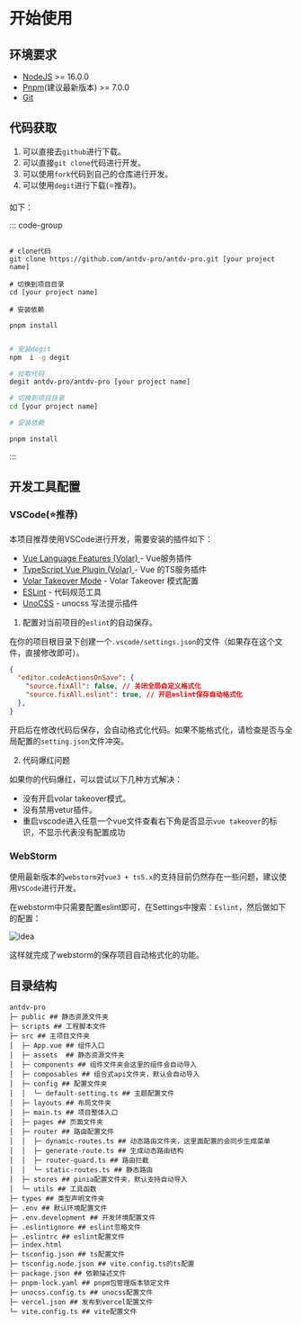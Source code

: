 # 开始使用

## 环境要求

- [NodeJS](https://nodejs.org/en) >= 16.0.0
- [Pnpm](https://pnpm.io/zh/)(建议最新版本) >= 7.0.0
- [Git](https://git-scm.com/)


## 代码获取

1. 可以直接去`github`进行下载。
2. 可以直接`git clone`代码进行开发。
3. 可以使用`fork`代码到自己的仓库进行开发。
4. 可以使用`degit`进行下载(⭐️推荐)。

如下：

::: code-group

```shell [git clone]

# clone代码
git clone https://github.com/antdv-pro/antdv-pro.git [your project name]

# 切换到项目目录
cd [your project name]

# 安装依赖

pnpm install

```

```bash [degit下载]

# 安装degit
npm  i -g degit

# 拉取代码
degit antdv-pro/antdv-pro [your project name]

# 切换到项目目录
cd [your project name]

# 安装依赖

pnpm install
```
:::
## 开发工具配置


### VSCode(⭐️推荐)


本项目推荐使用VSCode进行开发，需要安装的插件如下：

- [Vue Language Features (Volar) ](https://marketplace.visualstudio.com/items?itemName=Vue.volar) - Vue服务插件
- [TypeScript Vue Plugin (Volar) ](https://marketplace.visualstudio.com/items?itemName=Vue.vscode-typescript-vue-plugin) - Vue 的TS服务插件
- [Volar Takeover Mode](https://cn.vuejs.org/guide/typescript/overview.html#volar-takeover-mode) - Volar Takeover 模式配置
- [ESLint](https://marketplace.visualstudio.com/items?itemName=dbaeumer.vscode-eslint) - 代码规范工具
- [UnoCSS](https://marketplace.visualstudio.com/items?itemName=antfu.unocss) - unocss 写法提示插件

1. 配置对当前项目的`eslint`的自动保存。

在你的项目根目录下创建一个`.vscode/settings.json`的文件（如果存在这个文件，直接修改即可）。

```json
{
  "editor.codeActionsOnSave": {
    "source.fixAll": false, // 关闭全局自定义格式化
    "source.fixAll.eslint": true, // 开启eslint保存自动格式化
  },
}
```

开启后在修改代码后保存，会自动格式化代码。如果不能格式化，请检查是否与全局配置的`setting.json`文件冲突。

2. 代码爆红问题

如果你的代码爆红，可以尝试以下几种方式解决：

* 没有开启volar takeover模式。
* 没有禁用vetur插件。
* 重启vscode进入任意一个vue文件查看右下角是否显示`vue takeover`的标识，不显示代表没有配置成功

### WebStorm

使用最新版本的`webstorm`对`vue3 + ts5.x`的支持目前仍然存在一些问题，建议使用`VSCode`进行开发。

在webstorm中只需要配置eslint即可，在Settings中搜索：`Eslint`，然后做如下的配置：

![idea](/webstorm.png)

这样就完成了webstorm的保存项目自动格式化的功能。

## 目录结构

```
antdv-pro
├─ public ## 静态资源文件夹
├─ scripts ## 工程脚本文件
├─ src ## 主项目文件夹
│  ├─ App.vue ## 组件入口
│  ├─ assets  ## 静态资源文件夹
│  ├─ components ## 组件文件夹会这里的组件会自动导入
│  ├─ composables ## 组合式api文件夹，默认会自动导入
│  ├─ config ## 配置文件夹
│  │  └─ default-setting.ts ## 主题配置文件
│  ├─ layouts ## 布局文件夹
│  ├─ main.ts ## 项目整体入口
│  ├─ pages ## 页面文件夹
│  ├─ router ## 路由配置文件
│  │  ├─ dynamic-routes.ts ## 动态路由文件夹，这里面配置的会同步生成菜单
│  │  ├─ generate-route.ts ## 生成动态路由结构
│  │  ├─ router-guard.ts ## 路由拦截
│  │  └─ static-routes.ts ## 静态路由
│  ├─ stores ## pinia配置文件夹，默认支持自动导入
│  └─ utils ## 工具函数
├─ types ## 类型声明文件夹
├─ .env ## 默认环境配置文件
├─ .env.development ## 开发环境配置文件
├─ .eslintignore ## eslint忽略文件
├─ .eslintrc ## eslint配置文件
├─ index.html
├─ tsconfig.json ## ts配置文件
├─ tsconfig.node.json ## vite.config.ts的ts配置
├─ package.json ## 依赖描述文件
├─ pnpm-lock.yaml ## pnpm包管理版本锁定文件
├─ unocss.config.ts ## unocss配置文件
├─ vercel.json ## 发布到vercel配置文件
└─ vite.config.ts ## vite配置文件
```
